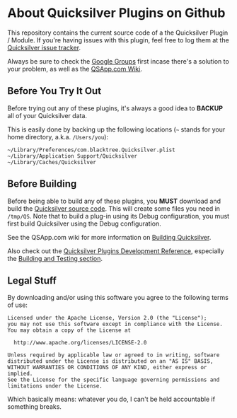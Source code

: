 # About Quicksilver Plugins on Github #

This repository contains the current source code of a the Quicksilver Plugin / Module. If you're having issues with this plugin, feel free to log them at the [Quicksilver issue tracker](https://github.com/quicksilver/Quicksilver/issues).

Always be sure to check the [Google Groups](http://groups.google.com/group/blacktree-quicksilver/topics?gvc=2) first incase there's a solution to your problem, as well as the [QSApp.com Wiki](http://qsapp.com/wiki/).

## Before You Try It Out ##

Before trying out any of these plugins, it's always a good idea to **BACKUP** all of your Quicksilver data.

This is easily done by backing up the following locations (`~` stands for your home directory, a.k.a. `/Users/you`):

    ~/Library/Preferences/com.blacktree.Quicksilver.plist
    ~/Library/Application Support/Quicksilver
    ~/Library/Caches/Quicksilver

## Before Building ##

Before being able to build any of these plugins, you **MUST** download and build the [Quicksilver source code](https://github.com/quicksilver/Quicksilver). This will create some files you need in `/tmp/QS`. Note that to build a plug-in using its Debug configuration, you must first build Quicksilver using the Debug configuration.

See the QSApp.com wiki for more information on [Building Quicksilver](http://qsapp.com/wiki/Building_Quicksilver).

Also check out the [Quicksilver Plugins Development Reference](http://projects.skurfer.com/QuicksilverPlug-inReference.mdown), especially the [Building and Testing section](http://projects.skurfer.com/QuicksilverPlug-inReference.mdown#building_and_testing).

Legal Stuff 
-----------

By downloading and/or using this software you agree to the following terms of use:

    Licensed under the Apache License, Version 2.0 (the "License");
    you may not use this software except in compliance with the License.
    You may obtain a copy of the License at
    
      http://www.apache.org/licenses/LICENSE-2.0
    
    Unless required by applicable law or agreed to in writing, software
    distributed under the License is distributed on an "AS IS" BASIS,
    WITHOUT WARRANTIES OR CONDITIONS OF ANY KIND, either express or implied.
    See the License for the specific language governing permissions and
    limitations under the License.


Which basically means: whatever you do, I can't be held accountable if something breaks.

